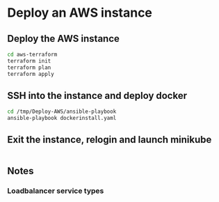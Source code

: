 # Deploy an AWS instance


## Deploy the AWS instance

```bash
cd aws-terraform
terraform init
terraform plan 
terraform apply
```

## SSH into the instance and deploy docker

```bash
cd /tmp/Deploy-AWS/ansible-playbook
ansible-playbook dockerinstall.yaml
```

## Exit the instance, relogin and launch minikube

```bash

```

## Notes

### Loadbalancer service types


